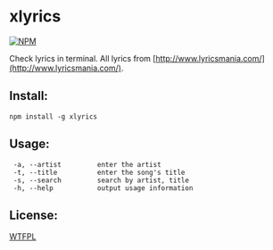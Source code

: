 xlyrics
=========

[![NPM](https://nodei.co/npm/xlyrics.png)](https://nodei.co/npm/xlyrics/)

Check lyrics in terminal.
All lyrics from [http://www.lyricsmania.com/](http://www.lyricsmania.com/).

Install:
--------
    npm install -g xlyrics

Usage:
--------
     -a, --artist         enter the artist
     -t, --title          enter the song's title
     -s, --search         search by artist, title
     -h, --help           output usage information

License:
--------
[WTFPL](http://www.wtfpl.net/)
